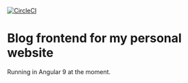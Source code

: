 [![CircleCI](https://circleci.com/gh/MTijn/blog-frontend/tree/master.svg?style=svg)](https://circleci.com/gh/MTijn/blog-frontend/tree/master)
# Blog frontend for my personal website

Running in Angular 9 at the moment.

